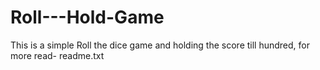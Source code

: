# Roll---Hold-Game
 This is a simple Roll the dice game and holding the score till hundred, for more read- readme.txt
